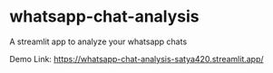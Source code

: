 # whatsapp-chat-analysis
A streamlit app to analyze your whatsapp chats

Demo Link: https://whatsapp-chat-analysis-satya420.streamlit.app/
